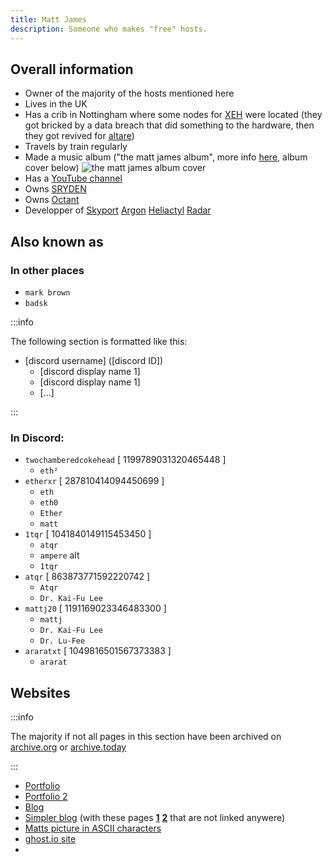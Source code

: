 ```yaml
---
title: Matt James
description: Someone who makes "free" hosts.
---
```


## Overall information
* Owner of the majority of the hosts mentioned here
* Lives in the UK
* Has a crib in Nottingham where some nodes for [XEH](../Hosts/xeh.sh.mdx) were located (they got bricked by a data breach that did something to the hardware, then they got revived for [altare](../Hosts/altare.pro.mdx))
* Travels by train regularly
* Made a music album ("the matt james album", more info [here](/Hosts/octant.sh#the-music-album), album cover below)
![the matt james album cover](https://summerhosts.github.io/media/ether/music_album_cover.png)
* Has a [YouTube channel](https://www.youtube.com/@etherxr/)
* Owns [SRYDEN](../Companies/SRYDEN.md)
* Owns [Octant](../Companies/Octant.md)
* Developper of [Skyport](https://skyport.dev/) [Argon](../Software/argon.mdx) [Heliactyl](../Software/heliactyl.mdx) [Radar](../Software/radar.mdx)

## Also known as
### In other places
* `mark brown`
* `badsk`

:::info

The following section is formatted like this:
* [discord username] ([discord ID])
  * [discord display name 1]
  * [discord display name 1]
  * [...]

:::

### In Discord:
* `twochamberedcokehead` [ 1199789031320465448 ]
  * `eth²`
* `etherxr` [ 287810414094450699 ]
  * `eth`
  * `eth0`
  * `Ether`
  * `matt`
* `1tqr` [ 1041840149115453450 ]
  * `atqr`
  * `ampere` alt
  * `1tqr`
* `atqr` [ 863873771592220742 ]
  * `Atqr`
  * `Dr. Kai-Fu Lee`
* `mattj20` [ 1191169023346483300 ]
  * `mattj`
  * `Dr. Kai-Fu Lee`
  * `Dr. Lu-Fee`
* `araratxt` [ 1049816501567373383 ]
  * `ararat`

## Websites

:::info

The majority if not all pages in this section have been archived on [archive.org](https://web.archive.org/) or [archive.today](https://archive.today/)

:::

* [Portfolio](https://www.ether.pizza/)
* [Portfolio 2](https://ether.z1.software/)
* [Blog](https://ether.ztl.sh/)
* [Simpler blog](https://atqr.pages.dev/) (with these pages [**1**](https://atqr.pages.dev/27-02-2025) [**2**](https://atqr.pages.dev/statement) that are not linked anywere)
* [Matts picture in ASCII characters](https://z1.software/)
* [ghost.io site](https://ether-1.ghost.io/)
* 